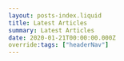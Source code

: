 ```yaml
---
layout: posts-index.liquid
title: Latest Articles
summary: Latest Articles
date: 2020-01-21T00:00:00.000Z
override:tags: ["headerNav"]
---
```

